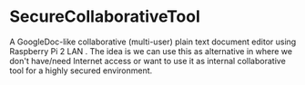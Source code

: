# SecureCollaborativeTool
A GoogleDoc-like collaborative (multi-user) plain text document editor using Raspberry Pi 2 LAN . The idea is we can use this as alternative in where we don't have/need Internet access or want to use it as internal collaborative tool for a highly secured environment.
